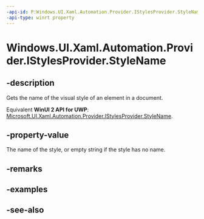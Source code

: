 ```yaml
---
-api-id: P:Windows.UI.Xaml.Automation.Provider.IStylesProvider.StyleName
-api-type: winrt property
---
```


<!-- Property syntax
public string StyleName { get; }
-->

# Windows.UI.Xaml.Automation.Provider.IStylesProvider.StyleName

## -description
Gets the name of the visual style of an element in a document.

Equivalent **WinUI 2 API for UWP**: [Microsoft.UI.Xaml.Automation.Provider.IStylesProvider.StyleName](/windows/winui/api/microsoft.ui.xaml.automation.provider.istylesprovider.stylename).

## -property-value
The name of the style, or empty string if the style has no name.

## -remarks

## -examples

## -see-also
